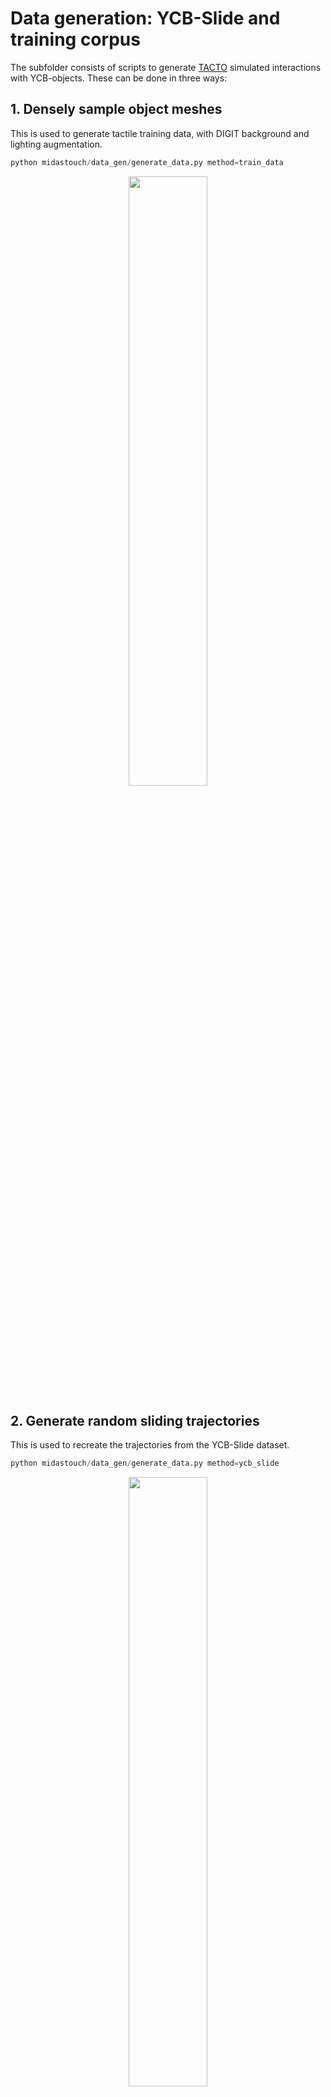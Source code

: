 # Data generation: YCB-Slide and training corpus

The subfolder consists of scripts to generate [TACTO](https://github.com/facebookresearch/tacto) simulated interactions with YCB-objects. These can be done in three ways: 

## 1. Densely sample object meshes
This is used to generate tactile training data, with DIGIT background and lighting augmentation. 
```python
python midastouch/data_gen/generate_data.py method=train_data
```
<div align="center">
  <img src="../../.github/power_drill_train_data.png"
  width="50%">
</div>

## 2. Generate random sliding trajectories
This is used to recreate the trajectories from the YCB-Slide dataset.

```python
python midastouch/data_gen/generate_data.py method=ycb_slide
```
 
<div align="center">
  <img src="../../.github/power_drill_ycb_slide.png"
  width="50%">
</div>

## 3. Manually generate custom sliding trajectories
This is used for custom trajectories entirely defined by user generated waypoints.

```python
python midastouch/data_gen/generate_data.py method=manual_slide
```

<div align="center">
  <img src="../../.github/power_drill_manual_slide.png"
  width="50%">
</div>

---

## Fine-grained settings

Modify the hydra `.yaml` parameters in the `./config` folder for more fine-grained settings:

```yaml
obj_class: ycb_test # ycb_test: 10 evaluation objects in the MidasTouch paper, ycb_train: 40 training objects for the depth network training  
obj_model: 035_power_drill
sampling : traj # choose between (random, random+edges, traj, manual)
save_path : ./ycb_slide # all data is saved in the hydra output folder
noise: # noise to corrupt poses 
  sig_r: 1  # degrees
  sig_t: 5e-4  # m

num_samples : 2000 # number of interactions
total_length : 0.5 # maximum path length for geodesic paths

render:
  pixmm : 0.03 # pix to mm conversion for the DIGIT
  width : 240  # width of images
  height : 320 # height of images 
  cam_dist : 0.022 # distance between gel and camera 
  shear_mag : 5.0 # shear angle noise 
  pen : 
    min : 0.0005 # minimum penetration into object 
    max : 0.001 # maximum penetration into object
  randomize : False # randomize the template backgrounds and lighting augmentation
```

---
## Other notes 

- The generated data is saved in timestamped folders in the hydra `output` directory
- To use this data to train your tactile depth network, refer to the `contrib/tdn` folder 
- To use this data in filtering experiments, refer to the `filter/filter.py` script